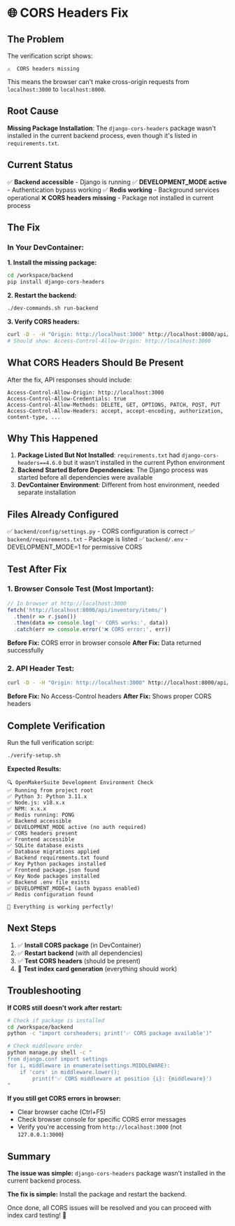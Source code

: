# 🌐 CORS Headers Fix

## The Problem

The verification script shows:
```
⚠️  CORS headers missing
```

This means the browser can't make cross-origin requests from `localhost:3000` to `localhost:8000`.

## Root Cause

**Missing Package Installation**: The `django-cors-headers` package wasn't installed in the current backend process, even though it's listed in `requirements.txt`.

## Current Status

✅ **Backend accessible** - Django is running
✅ **DEVELOPMENT_MODE active** - Authentication bypass working
✅ **Redis working** - Background services operational
❌ **CORS headers missing** - Package not installed in current process

## The Fix

### In Your DevContainer:

**1. Install the missing package:**
```bash
cd /workspace/backend
pip install django-cors-headers
```

**2. Restart the backend:**
```bash
./dev-commands.sh run-backend
```

**3. Verify CORS headers:**
```bash
curl -D - -H "Origin: http://localhost:3000" http://localhost:8000/api/inventory/items/ | grep Access-Control
# Should show: Access-Control-Allow-Origin: http://localhost:3000
```

## What CORS Headers Should Be Present

After the fix, API responses should include:
```
Access-Control-Allow-Origin: http://localhost:3000
Access-Control-Allow-Credentials: true
Access-Control-Allow-Methods: DELETE, GET, OPTIONS, PATCH, POST, PUT
Access-Control-Allow-Headers: accept, accept-encoding, authorization, content-type, ...
```

## Why This Happened

1. **Package Listed But Not Installed**: `requirements.txt` had `django-cors-headers==4.6.0` but it wasn't installed in the current Python environment
2. **Backend Started Before Dependencies**: The Django process was started before all dependencies were available
3. **DevContainer Environment**: Different from host environment, needed separate installation

## Files Already Configured

✅ `backend/config/settings.py` - CORS configuration is correct
✅ `backend/requirements.txt` - Package is listed
✅ `backend/.env` - DEVELOPMENT_MODE=1 for permissive CORS

## Test After Fix

### 1. Browser Console Test (Most Important):
```javascript
// In browser at http://localhost:3000
fetch('http://localhost:8000/api/inventory/items/')
  .then(r => r.json())
  .then(data => console.log('✅ CORS works:', data))
  .catch(err => console.error('❌ CORS error:', err))
```

**Before Fix:** CORS error in browser console
**After Fix:** Data returned successfully

### 2. API Header Test:
```bash
curl -D - -H "Origin: http://localhost:3000" http://localhost:8000/api/inventory/items/ | grep Access-Control
```

**Before Fix:** No Access-Control headers
**After Fix:** Shows proper CORS headers

## Complete Verification

Run the full verification script:
```bash
./verify-setup.sh
```

**Expected Results:**
```
🔍 OpenMakerSuite Development Environment Check
✅ Running from project root
✅ Python 3: Python 3.11.x
✅ Node.js: v18.x.x
✅ NPM: x.x.x
✅ Redis running: PONG
✅ Backend accessible
✅ DEVELOPMENT_MODE active (no auth required)
✅ CORS headers present
✅ Frontend accessible
✅ SQLite database exists
✅ Database migrations applied
✅ Backend requirements.txt found
✅ Key Python packages installed
✅ Frontend package.json found
✅ Key Node packages installed
✅ Backend .env file exists
✅ DEVELOPMENT_MODE=1 (auth bypass enabled)
✅ Redis configuration found

🎉 Everything is working perfectly!
```

## Next Steps

1. ✅ **Install CORS package** (in DevContainer)
2. ✅ **Restart backend** (with all dependencies)
3. ✅ **Test CORS headers** (should be present)
4. 🎉 **Test index card generation** (everything should work)

## Troubleshooting

**If CORS still doesn't work after restart:**
```bash
# Check if package is installed
cd /workspace/backend
python -c "import corsheaders; print('✅ CORS package available')"

# Check middleware order
python manage.py shell -c "
from django.conf import settings
for i, middleware in enumerate(settings.MIDDLEWARE):
    if 'cors' in middleware.lower():
        print(f'✅ CORS middleware at position {i}: {middleware}')
"
```

**If you still get CORS errors in browser:**
- Clear browser cache (Ctrl+F5)
- Check browser console for specific CORS error messages
- Verify you're accessing from `http://localhost:3000` (not `127.0.0.1:3000`)

## Summary

**The issue was simple:** `django-cors-headers` package wasn't installed in the current backend process.

**The fix is simple:** Install the package and restart the backend.

Once done, all CORS issues will be resolved and you can proceed with index card testing! 🚀

